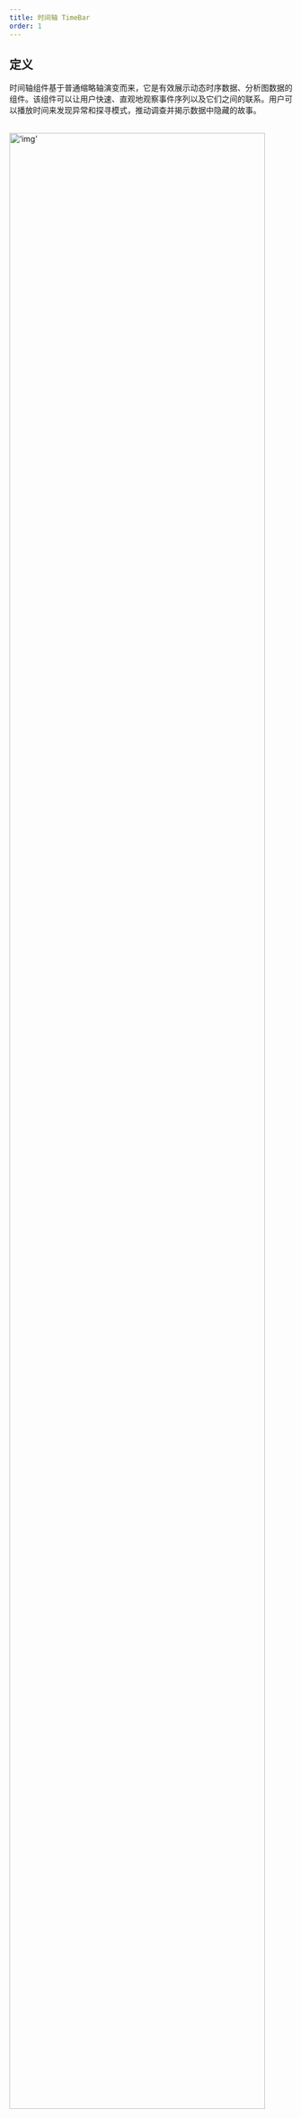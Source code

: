 ```yaml
---
title: 时间轴 TimeBar
order: 1
---
```


## 定义

时间轴组件基于普通缩略轴演变而来，它是有效展示动态时序数据、分析图数据的组件。该组件可以让用户快速、直观地观察事件序列以及它们之间的联系。用户可以播放时间来发现异常和探寻模式，推动调查并揭示数据中隐藏的故事。

<br/>
<img src='https://gw.alipayobjects.com/mdn/rms_f8c6a0/afts/img/A*ZvYDQbI08M8AAAAAAAAAAAAAARQnAQ' width='95%' alt=‘img’>

## 何时使用

如果需要观察一定时间内图数据的演变情况，分析变化趋势时，建议开启时间轴组件。例：在金融风控领域，保险公司和金融机构的反欺诈人员通过图可视化分析三个月内的案件情况，时间轴组件可以帮助快速分析可疑人脉、财务转账关系，定位嫌疑人。

## 常见类型

### 趋势图时间轴

该时间轴包括但不限于折线图、面积图、柱状图中的一种或多种组合用来表示某种数据属性趋势的时间轴组件，[查看演示 Demo](https://g6.antv.antgroup.com/examples/tool/timebar#timebar)。

<br/>
<img src='https://gw.alipayobjects.com/mdn/rms_f8c6a0/afts/img/A*bET1QI0dleEAAAAAAAAAAAAAARQnAQ' width='95%' alt=‘img’>

<br/>
<img src='https://gw.alipayobjects.com/mdn/rms_f8c6a0/afts/img/A*YvmWQ4EVumMAAAAAAAAAAAAAARQnAQ' width='95%' alt=‘img’>

### 简版时间轴

相对于趋势图时间轴而言，去掉了表示数据趋势的图表，使用更为简洁的线条来表示时间范围，[查看演示 Demo](https://g6.antv.antgroup.com/examples/tool/timebar#simple-timebar)。

<br/>
<img src='https://gw.alipayobjects.com/mdn/rms_f8c6a0/afts/img/A*yTC2RKh3-U8AAAAAAAAAAAAAARQnAQ' width='95%' alt=‘img’>

### 时间刻度时间轴

指表示时间刻度的时间轴组件，[查看演示 Demo](https://g6.antv.antgroup.com/examples/tool/timebar#slice-timebar)。

<br/>
<img src='https://gw.alipayobjects.com/mdn/rms_f8c6a0/afts/img/A*-hESSqWf8h4AAAAAAAAAAAAAARQnAQ' width='95%' alt=‘img’>

## 构成元素

<br/>
<img src='https://gw.alipayobjects.com/mdn/rms_f8c6a0/afts/img/A*_bi2RLRxYJUAAAAAAAAAAAAAARQnAQ' width='95%' alt=‘img’>
<br/>

时间轴组件主体分为三部分，2、3 部分需同时出现或隐藏。

1. 缩略轴：可配置成趋势图时间轴、简版时间轴、时间刻度时间轴；
2. 播放器：播放时间动画，可配置是否显示；
3. 时间配置：可配置播放速度、是否只看单一时间点；

## 出现位置

时间轴作为辅助组件，建议放在图形区下方。

<br/>
<img src='https://gw.alipayobjects.com/mdn/rms_f8c6a0/afts/img/A*XZvSSIWD5PkAAAAAAAAAAAAAARQnAQ' width='95%' alt=‘img’>

## 交互说明

### 缩略轴

支持拖拽、点击、平移改变时间范围。

<br/>
<img src='https://gw.alipayobjects.com/mdn/rms_f8c6a0/afts/img/A*sJuoSJsyDyUAAAAAAAAAAAAAARQnAQ' width='95%' alt=‘img’>
<br/>

简版时间轴、时间刻度时间轴交互操作同上。鼠标滚轮滚动时，左右平移已选定区间，暂不支持触控版操作。

<br/>
<img src='https://gw.alipayobjects.com/mdn/rms_f8c6a0/afts/img/A*yHTGQZJcAWUAAAAAAAAAAAAAARQnAQ' width='95%' alt=‘img’>
<br/>

轴上数值文本内置自动躲避规则。

<br/>
<img src='https://gw.alipayobjects.com/mdn/rms_f8c6a0/afts/img/A*kPW5SaNRVPEAAAAAAAAAAAAAARQnAQ' width='95%' alt=‘img’>

### 播放器

播放器主要包括三部分，其中播放、暂停按钮动作及状态相互切换。

<br/>
<img src='https://gw.alipayobjects.com/mdn/rms_f8c6a0/afts/img/A*YvRrSKt_SHAAAAAAAAAAAAAAARQnAQ' width='95%' alt=‘img’>
<br/>
播放方式，分两种：
- 累计时间段数据：开始时间不变，结束时间持续增加，适合查看从一个时间点开始，持续观察累计变化趋势；
- 区间时间段数据：开始到结束时间的区间段固定不变，播放时该时间段水平移动，适合查看固定时间段内的数据变化趋势；

### 时间配置

时间配置主要包括两部分，单一时间开关、播放速度设置。

- 单一时间开关，默认不开启。 <br/> <img src='https://gw.alipayobjects.com/mdn/rms_f8c6a0/afts/img/A*7EHHSqJOsbkAAAAAAAAAAAAAARQnAQ' width='95%' alt=‘img’> <br/>
- 播放速度设置，默认配速为最慢速 1，最大速为 5。支持滚轮（触控板）滑动切换配速，每次增减值为 1。 <br/> <img src='https://gw.alipayobjects.com/mdn/rms_f8c6a0/afts/img/A*eo3pTbknf98AAAAAAAAAAAAAARQnAQ' width='95%' alt=‘img’>
